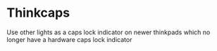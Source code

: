 Thinkcaps
=========

Use other lights as a caps lock indicator on newer thinkpads which no longer have a hardware caps lock indicator